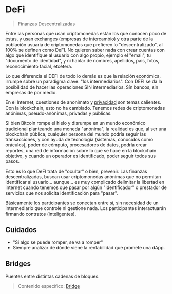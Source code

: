 # DeFi

>Finanzas Descentralizadas

Entre las personas que usan criptomonedas están los que conocen poco de éstas, y usan exchanges (empresas de intercambio) y otra parte de la población usuaria de criptomonedas que prefieren lo "descentralizado", al 100% se definen como DeFI. No quieren saber nada con crear cuentas con algo que identifique al usuario con algo propio, ejemplo el "email", tu "documento de identidad", y ni hablar de nombres, apellidos, país, fotos, reconocimiento facial, etcétera.

Lo que diferencia el DEFI de todo lo demás es que la relación económica, irrumpe sobre un paradigma clave: "los intermediarios".
Con DEFI se da la posibilidad de hacer las operaciones SIN intermediarios. Sín bancos, sin empresas de por medio.

En el Internet, cuestiones de anonimato y [privacidad](/docs/privacidad.md) son temas calientes.
Con la blockchain, esto no ha cambiado. Tenemos redes de criptomonedas anónimas, pseudo-anónimas, privadas y públicas.

Si bien Bitcoin rompe el hielo y disrumpe en un mundo económico tradicional planteando una moneda "anónima", la realidad es que, al ser una blockchain pública, cualquier persona del mundo podría seguir las transacciones, y con ayuda de tecnología (sistemas, conocidos como oráculos), poder de cómputo, procesadores de datos, podría crear reportes, una red de información sobre lo que se hace en la blockchain objetivo, y cuando un operador es identificado, poder seguir todos sus pasos.

Esto es lo que DeFI trata de "ocultar" o bien, prevenir.
Las finanzas descentralizadas, buscan usar criptomonedas anónimas que no permitan identificar al usuario... aunque... es muy complicado delimitar la libertad en internet cuando tenemos que pasar por algún "identificador" o prestador de servicios que nos solicita identificación para "pasar".

Básicamente los participantes se conectan entre sí, sin necesidad de un intermediario que controle ni gestione nada.
Los participantes interactuarán firmando contratos (inteligentes).

## Cuidados

- "Si algo se puede romper, se va a romper"
- Siempre analizar de dónde viene la rentabilidad que promete una dApp.

## Bridges

Puentes entre distintas cadenas de bloques.

>Contenido específico: [Bridge](c/bridge.md)